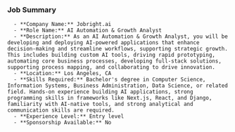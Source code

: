 ### Job Summary
      - **Company Name:** Jobright.ai
      - **Role Name:** AI Automation & Growth Analyst
      - **Description:** As an AI Automation & Growth Analyst, you will be developing and deploying AI-powered applications that enhance decision-making and streamline workflows, supporting strategic growth. This includes building custom AI tools, driving rapid prototyping, automating core business processes, developing full-stack solutions, supporting process mapping, and collaborating to drive innovation.
      - **Location:** Los Angeles, CA
      - **Skills Required:** Bachelor's degree in Computer Science, Information Systems, Business Administration, Data Science, or related field. Hands-on experience building AI applications, strong programming skills in frameworks like Next.js, React, and Django, familiarity with AI-native tools, and strong analytical and communication skills are required.
      - **Experience Level:** Entry level
      - **Sponsorship Available:** No
      
